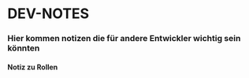 # DEV-NOTES
### Hier kommen notizen die für andere Entwickler wichtig sein könnten

#### Notiz zu Rollen

